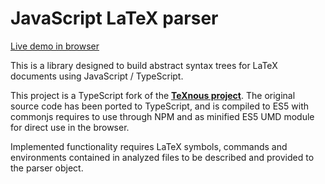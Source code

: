 # JavaScript LaTeX parser

[Live demo in browser](https://github.com/digitalheir/latex-parser)

This is a library designed to build abstract syntax trees for LaTeX documents using JavaScript / TypeScript.

This project is a TypeScript fork of the [**TeXnous project**](http://texnous.org). The original source code has been ported to TypeScript, and is compiled to ES5 with commonjs requires to use through NPM and as minified ES5 UMD module for direct use in the browser.

Implemented functionality requires LaTeX symbols, commands and environments contained in analyzed files to be described and provided to the parser object.
